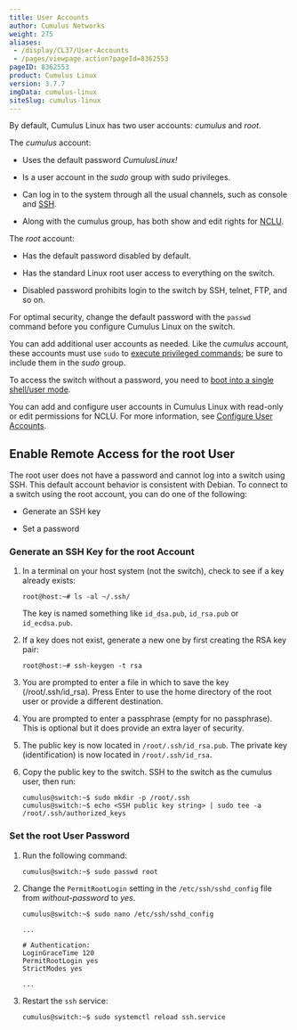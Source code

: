 ```yaml
---
title: User Accounts
author: Cumulus Networks
weight: 275
aliases:
 - /display/CL37/User-Accounts
 - /pages/viewpage.action?pageId=8362553
pageID: 8362553
product: Cumulus Linux
version: 3.7.7
imgData: cumulus-linux
siteSlug: cumulus-linux
---
```

By default, Cumulus Linux has two user accounts: *cumulus* and *root*.

The *cumulus* account:

  - Uses the default password *CumulusLinux\!*

  - Is a user account in the *sudo* group with sudo privileges.

  - Can log in to the system through all the usual channels, such as
    console and
    [SSH](/cumulus-linux/System-Configuration/Authentication-Authorization-and-Accounting/SSH-for-Remote-Access).

  - Along with the cumulus group, has both show and edit rights for
    [NCLU](/cumulus-linux/System-Configuration/Network-Command-Line-Utility-NCLU).

The *root* account:

  - Has the default password disabled by default.

  - Has the standard Linux root user access to everything on the switch.

  - Disabled password prohibits login to the switch by SSH, telnet, FTP,
    and so on.

For optimal security, change the default password with the `passwd`
command before you configure Cumulus Linux on the switch.

You can add additional user accounts as needed. Like the *cumulus*
account, these accounts must use `sudo` to [execute privileged
commands](/cumulus-linux/System-Configuration/Authentication-Authorization-and-Accounting/Using-sudo-to-Delegate-Privileges);
be sure to include them in the *sudo* group.

To access the switch without a password, you need to [boot into a single
shell/user
mode](/cumulus-linux/Monitoring-and-Troubleshooting/Single-User-Mode-Boot-Recovery).

You can add and configure user accounts in Cumulus Linux with read-only
or edit permissions for NCLU. For more information, see [Configure User
Accounts](/cumulus-linux/System-Configuration/Network-Command-Line-Utility-NCLU#configure-user-accounts).

## Enable Remote Access for the root User

The root user does not have a password and cannot log into a switch
using SSH. This default account behavior is consistent with Debian. To
connect to a switch using the root account, you can do one of the
following:

  - Generate an SSH key

  - Set a password

### Generate an SSH Key for the root Account

1.  In a terminal on your host system (not the switch), check to see if
    a key already exists:

        root@host:~# ls -al ~/.ssh/

    The key is named something like `id_dsa.pub`, `id_rsa.pub` or
    `id_ecdsa.pub`.

2.  If a key does not exist, generate a new one by first creating the
    RSA key pair:

        root@host:~# ssh-keygen -t rsa

3.  You are prompted to enter a file in which to save the key
    (/root/.ssh/id\_rsa)*.* Press Enter to use the home directory of the
    root user or provide a different destination.

4.  You are prompted to enter a passphrase (empty for no passphrase).
    This is optional but it does provide an extra layer of security.

5.  The public key is now located in `/root/.ssh/id_rsa.pub`. The
    private key (identification) is now located in `/root/.ssh/id_rsa`.

6.  Copy the public key to the switch. SSH to the switch as the cumulus
    user, then run:

        cumulus@switch:~$ sudo mkdir -p /root/.ssh
        cumulus@switch:~$ echo <SSH public key string> | sudo tee -a /root/.ssh/authorized_keys

### Set the root User Password

1.  Run the following command:

        cumulus@switch:~$ sudo passwd root

2.  Change the `PermitRootLogin` setting in the `/etc/ssh/sshd_config`
    file from *without-password* to *yes*.

    ```
    cumulus@switch:~$ sudo nano /etc/ssh/sshd_config
     
    ...

    # Authentication:
    LoginGraceTime 120
    PermitRootLogin yes
    StrictModes yes

    ...  
    ```

3.  Restart the `ssh` service:

        cumulus@switch:~$ sudo systemctl reload ssh.service

<article id="html-search-results" class="ht-content" style="display: none;">

</article>

<footer id="ht-footer">

</footer>
